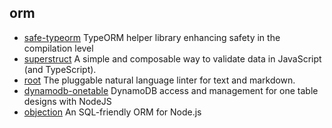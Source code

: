 ## orm

- [safe-typeorm](https://github.com/samchon/safe-typeorm) TypeORM helper library enhancing safety in the compilation level
- [superstruct](https://github.com/ianstormtaylor/superstruct) A simple and composable way to validate data in JavaScript (and TypeScript).
- [root](https://github.com/textlint/textlint) The pluggable natural language linter for text and markdown.
- [dynamodb-onetable](https://github.com/sensedeep/dynamodb-onetable) DynamoDB access and management for one table designs with NodeJS
- [objection](https://github.com/vincit/objection.js) An SQL-friendly ORM for Node.js